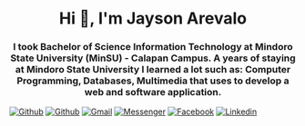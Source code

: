 <h1 align="center">Hi 👋, I'm Jayson Arevalo</h1>
<h3 align="center">I took Bachelor of Science Information Technology at Mindoro State University (MinSU) - Calapan Campus. 
A years of staying at Mindoro State University I learned a lot such as: Computer Programming, Databases, Multimedia that uses to develop a web and software application.</h3>

[<img alt="Github" src="https://img.shields.io/badge/GitHub-%2312100E.svg?&style=for-the-badge&logo=Github&logoColor=white" />](https://github.com/jaysondevofficial/) 
[<img alt="Github" src="https://img.shields.io/badge/twitter-%231DA1F2.svg?&style=for-the-badge&logo=twitter&logoColor=white" />](https://twitter.com/CreativeTim)
[<img alt="Gmail" src="https://img.shields.io/badge/Gmail-D14836?style=for-the-badge&logo=gmail&logoColor=white" />](jaysonarevalo.official@gmail.com)
[<img alt="Messenger" src="https://img.shields.io/badge/Messenger-00B2FF?style=for-the-badge&logo=messenger&logoColor=white" />](https://www.facebook.com/jhayskie.cornejoolavera)
[<img alt="Facebook" src="https://img.shields.io/badge/Facebook-1877F2?style=for-the-badge&logo=facebook&logoColor=white" />](https://www.facebook.com/jhayskie.cornejoolavera)
[<img alt="Linkedin" src="https://img.shields.io/badge/LinkedIn-0077B5?style=for-the-badge&logo=linkedin&logoColor=white" />](https://www.linkedin.com/in/jayson-arevalo-200779282/)



<!---
JaysonDevOfficial/JaysonDevOfficial is a ✨ special ✨ repository because its `README.md` (this file) appears on your GitHub profile.
You can click the Preview link to take a look at your changes.
--->
